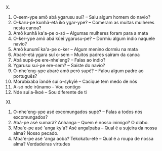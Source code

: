 X.
1. O-sem-ype amõ abá ygarusu suí? – Saiu algum homem do navio?
2. O-karu-pe kunhã-etá ikó ygar-ype? – Comeram as muitas mulheres nesta canoa?
3. Amõ kunhã ka'a-pe o-só – Algumas mulheres foram para a mata
4. O-ker-ype amõ abá kûeî ygarusu-pe? – Dormiu algum índio naquele navio?
5. Amõ kunumī ka'a-pe o-ker – Algum menino dormiu na mata
6. Abaré-etá ygara suí o-sem – Muitos padres saíram da canoa
7. Abá supé-pe ere-nhe'eng? – Falas ao índio?
8. Ygarusu suí-pe ere-sem? – Saíste do navio?
9. O-nhe'eng–ype abaré amõ peró supé? – Falou algum padre ao português?
10. Morubixaba îandé suí o-sykyîé – Cacique tem medo de nós
11. A-só nde irûnamo – Vou contigo
12. Nde suí a-îkoé – Sou diferente de ti

XI.
1. O-nhe'eng-ype asé excomungados supé? – Falas a todos nós excomungados?
2. Abá-pe asé sumarã? Anhanga – Quem é nosso inimigo? O diabo.
3. Mba'e-pe asé 'anga ky'a? Asé angaîpaba – Qual é a sujeira da nossa alma? Nosso pecado.
4. Mba'e-pe asé 'anga aoba? Tekokatu-eté – Qual é a roupa de nossa alma? Verdadeiras virtudes
